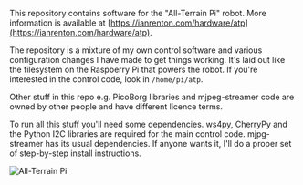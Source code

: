 This repository contains software for the "All-Terrain Pi" robot. More information is available at [https://ianrenton.com/hardware/atp](https://ianrenton.com/hardware/atp).

The repository is a mixture of my own control software and various configuration changes I have made to get things working. It's laid out like the filesystem on the Raspberry Pi that powers the robot. If you're interested in the control code, look in `/home/pi/atp`.

Other stuff in this repo e.g. PicoBorg libraries and mjpeg-streamer code are owned by other people and have different licence terms.

To run all this stuff you'll need some dependencies. ws4py, CherryPy and the Python I2C libraries are required for the main control code. mjpg-streamer has its usual dependencies. If anyone wants it, I'll do a proper set of step-by-step install instructions.

![All-Terrain Pi](http://files.ianrenton.com/sites/atp/44.jpg)

